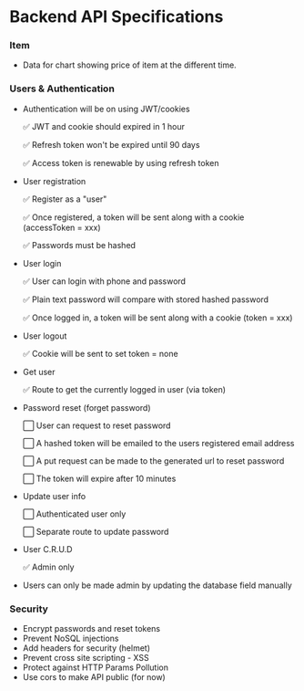 <!-- # Web service distributing crawled data from crawlers. -->
<!-- :white_check_mark: -->

# Backend API Specifications

### Item
- Data for chart showing price of item at the different time.


### Users & Authentication
- Authentication will be on using JWT/cookies
  
  :white_check_mark: JWT and cookie should expired in 1 hour
  
  :white_check_mark: Refresh token won't be expired until 90 days 

  :white_check_mark: Access token is renewable by using refresh token
- User registration

  :white_check_mark: Register as a "user"

  :white_check_mark: Once registered, a token will be sent along with a cookie (accessToken = xxx)

  :white_check_mark: Passwords must be hashed
- User login

  :white_check_mark: User can login with phone and password

  :white_check_mark: Plain text password will compare with stored hashed password

  :white_check_mark: Once logged in, a token will be sent along with a cookie (token = xxx)
- User logout

  :white_check_mark: Cookie will be sent to set token = none
- Get user

  :white_check_mark: Route to get the currently logged in user (via token)
- Password reset (forget password)

  :white_large_square: User can request to reset password

  :white_large_square: A hashed token will be emailed to the users registered email address

  :white_large_square: A put request can be made to the generated url to reset password

  :white_large_square: The token will expire after 10 minutes
- Update user info

  :white_large_square: Authenticated user only

  :white_large_square: Separate route to update password
- User C.R.U.D

  :white_check_mark: Admin only
- Users can only be made admin by updating the database field manually

### Security
- Encrypt passwords and reset tokens
- Prevent NoSQL injections
- Add headers for security (helmet)
- Prevent cross site scripting - XSS
- Protect against HTTP Params Pollution
- Use cors to make API public (for now)